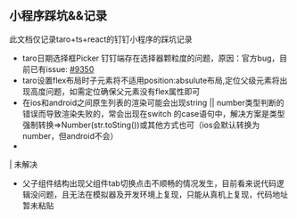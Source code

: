 ## 小程序踩坑&&记录
<p>此文档仅记录taro+ts+react的钉钉小程序的踩坑记录</p>

- taro日期选择框Picker 钉钉端存在选择器颗粒度的问题，原因：官方bug，目前已有issue:
 [#9350](https://github.com/NervJS/taro/issues/9350)
- taro设置flex布局时子元素将不适用position:absulute布局,定位父级元素将出现高度问题，如需定位确保父元素没有flex属性即可
- 在ios和android之间原生列表的渲染可能会出现string || number类型判断的错误而导致渲染失败的，常会出现在switch 的case语句中，解决方案是类型强制转换=>Number(str.toSting())或其他方式也可（ios会默认转换为number，但android不会）
- 
  

| 未解决
  
- 父子组件结构出现父组件tab切换点击不顺畅的情况发生，目前看来说代码逻辑没问题，且无法在模拟器及开发环境上复现，只能从真机上复现，代码地址暂未粘贴
